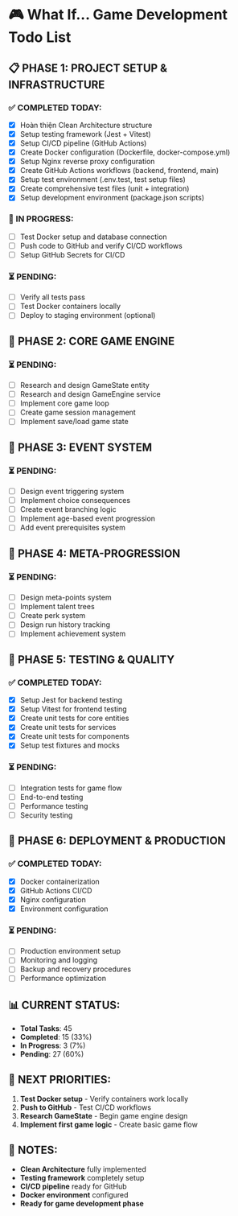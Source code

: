 # 🎮 What If... Game Development Todo List

## 📋 **PHASE 1: PROJECT SETUP & INFRASTRUCTURE**

### **✅ COMPLETED TODAY:**
- [x] Hoàn thiện Clean Architecture structure
- [x] Setup testing framework (Jest + Vitest)
- [x] Setup CI/CD pipeline (GitHub Actions)
- [x] Create Docker configuration (Dockerfile, docker-compose.yml)
- [x] Setup Nginx reverse proxy configuration
- [x] Create GitHub Actions workflows (backend, frontend, main)
- [x] Setup test environment (.env.test, test setup files)
- [x] Create comprehensive test files (unit + integration)
- [x] Setup development environment (package.json scripts)

### **🔄 IN PROGRESS:**
- [ ] Test Docker setup and database connection
- [ ] Push code to GitHub and verify CI/CD workflows
- [ ] Setup GitHub Secrets for CI/CD

### **⏳ PENDING:**
- [ ] Verify all tests pass
- [ ] Test Docker containers locally
- [ ] Deploy to staging environment (optional)

## 🎯 **PHASE 2: CORE GAME ENGINE**

### **⏳ PENDING:**
- [ ] Research and design GameState entity
- [ ] Research and design GameEngine service
- [ ] Implement core game loop
- [ ] Create game session management
- [ ] Implement save/load game state

## 🎲 **PHASE 3: EVENT SYSTEM**

### **⏳ PENDING:**
- [ ] Design event triggering system
- [ ] Implement choice consequences
- [ ] Create event branching logic
- [ ] Implement age-based event progression
- [ ] Add event prerequisites system

## 🚀 **PHASE 4: META-PROGRESSION**

### **⏳ PENDING:**
- [ ] Design meta-points system
- [ ] Implement talent trees
- [ ] Create perk system
- [ ] Design run history tracking
- [ ] Implement achievement system

## 🧪 **PHASE 5: TESTING & QUALITY**

### **✅ COMPLETED TODAY:**
- [x] Setup Jest for backend testing
- [x] Setup Vitest for frontend testing
- [x] Create unit tests for core entities
- [x] Create unit tests for services
- [x] Create unit tests for components
- [x] Setup test fixtures and mocks

### **⏳ PENDING:**
- [ ] Integration tests for game flow
- [ ] End-to-end testing
- [ ] Performance testing
- [ ] Security testing

## 🚀 **PHASE 6: DEPLOYMENT & PRODUCTION**

### **✅ COMPLETED TODAY:**
- [x] Docker containerization
- [x] GitHub Actions CI/CD
- [x] Nginx configuration
- [x] Environment configuration

### **⏳ PENDING:**
- [ ] Production environment setup
- [ ] Monitoring and logging
- [ ] Backup and recovery procedures
- [ ] Performance optimization

## 📊 **CURRENT STATUS:**
- **Total Tasks**: 45
- **Completed**: 15 (33%)
- **In Progress**: 3 (7%)
- **Pending**: 27 (60%)

## 🎯 **NEXT PRIORITIES:**
1. **Test Docker setup** - Verify containers work locally
2. **Push to GitHub** - Test CI/CD workflows
3. **Research GameState** - Begin game engine design
4. **Implement first game logic** - Create basic game flow

## 📝 **NOTES:**
- **Clean Architecture** fully implemented
- **Testing framework** completely setup
- **CI/CD pipeline** ready for GitHub
- **Docker environment** configured
- **Ready for game development phase** 